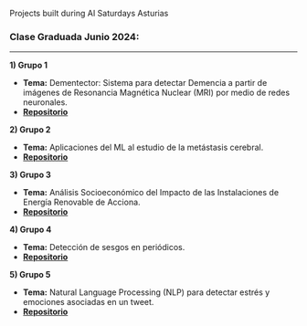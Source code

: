 Projects built during AI Saturdays Asturias

### Clase Graduada Junio 2024:

---

<b>1) Grupo 1</b> 
- <b>Tema:</b> Dementector: Sistema para detectar Demencia a partir de imágenes de Resonancia Magnética Nuclear (MRI) por medio de redes neuronales.
- <b>[Repositorio](https://github.com/SaturdaysAI/Projects/tree/master/Asturias/Dementia_OASIS)</b>

<b>2) Grupo 2</b> 
- <b>Tema:</b> Aplicaciones del ML al estudio de la metástasis cerebral.
- <b>[Repositorio](https://github.com/SaturdaysAI/Projects/tree/master/Asturias/Aplicaciones_del_ML_al_estudio_de_la_met%C3%A1stasis_cerebral)</b>

<b>3) Grupo 3</b> 
- <b>Tema:</b> Análisis Socioeconómico del Impacto de las Instalaciones de Energía Renovable de Acciona.
- <b>[Repositorio](https://github.com/SaturdaysAI/Projects/tree/master/Asturias/An%C3%A1lisis_Socioecon%C3%B3mico_del_Impacto_de_las_Instalaciones_de_Energ%C3%ADa_Renovable_de_Acciona)</b>

<b>4) Grupo 4</b> 
- <b>Tema:</b> Detección de sesgos en periódicos.
- <b>[Repositorio](https://github.com/SaturdaysAI/Projects/tree/master/Asturias/Detecci%C3%B3n_de_sesgos_en_peri%C3%B3dicos)</b>

<b>5) Grupo 5</b> 
- <b>Tema:</b> Natural Language Processing (NLP) para detectar estrés y emociones asociadas en un tweet.
- <b>[Repositorio](https://github.com/SaturdaysAI/Projects/tree/master/Asturias/Natural_Language_Processing_(NLP)_para_detectar_estr%C3%A9s_y_emociones_asociadas_en_un_tweet)</b>

